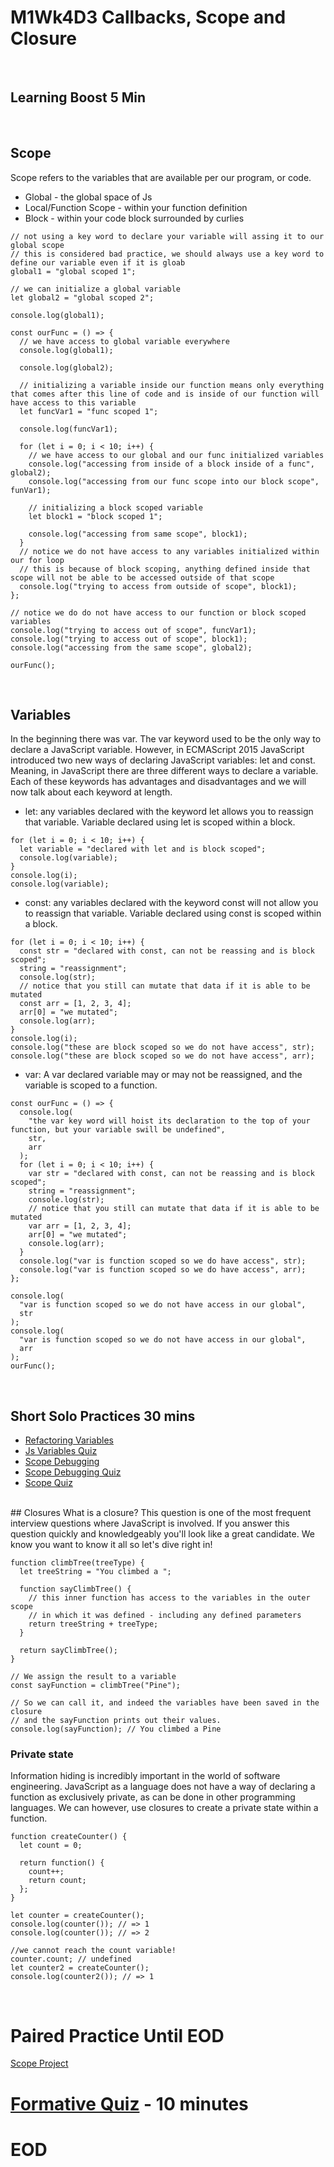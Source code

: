 # M1Wk4D3 Callbacks, Scope and Closure
<br/>

## Learning Boost 5 Min
<br/>

## Scope
Scope refers to the variables that are available per our program, or code.
- Global - the global space of Js
- Local/Function Scope - within your function definition
- Block - within your code block surrounded by curlies

```
// not using a key word to declare your variable will assing it to our global scope
// this is considered bad practice, we should always use a key word to define our variable even if it is gloab
global1 = "global scoped 1";

// we can initialize a global variable
let global2 = "global scoped 2";

console.log(global1);

const ourFunc = () => {
  // we have access to global variable everywhere
  console.log(global1);

  console.log(global2);

  // initializing a variable inside our function means only everything that comes after this line of code and is inside of our function will have access to this variable
  let funcVar1 = "func scoped 1";

  console.log(funcVar1);

  for (let i = 0; i < 10; i++) {
    // we have access to our global and our func initialized variables
    console.log("accessing from inside of a block inside of a func", global2);
    console.log("accessing from our func scope into our block scope", funVar1);

    // initializing a block scoped variable
    let block1 = "block scoped 1";

    console.log("accessing from same scope", block1);
  }
  // notice we do not have access to any variables initialized within our for loop
  // this is because of block scoping, anything defined inside that scope will not be able to be accessed outside of that scope
  console.log("trying to access from outside of scope", block1);
};

// notice we do do not have access to our function or block scoped variables
console.log("trying to access out of scope", funcVar1);
console.log("trying to access out of scope", block1);
console.log("accessing from the same scope", global2);

ourFunc();

```
<br/>

## Variables
In the beginning there was var. The var keyword used to be the only way to declare a JavaScript variable. However, in ECMAScript 2015 JavaScript introduced two new ways of declaring JavaScript variables: let and const. Meaning, in JavaScript there are three different ways to declare a variable. Each of these keywords has advantages and disadvantages and we will now talk about each keyword at length.
- let: any variables declared with the keyword let allows you to reassign that variable. Variable declared using let is scoped within a block.
```
for (let i = 0; i < 10; i++) {
  let variable = "declared with let and is block scoped";
  console.log(variable);
}
console.log(i);
console.log(variable);

```
- const: any variables declared with the keyword const will not allow you to reassign that variable. Variable declared using const is scoped within a block.
```
for (let i = 0; i < 10; i++) {
  const str = "declared with const, can not be reassing and is block scoped";
  string = "reassignment";
  console.log(str);
  // notice that you still can mutate that data if it is able to be mutated
  const arr = [1, 2, 3, 4];
  arr[0] = "we mutated";
  console.log(arr);
}
console.log(i);
console.log("these are block scoped so we do not have access", str);
console.log("these are block scoped so we do not have access", arr);

```
- var: A var declared variable may or may not be reassigned, and the variable is scoped to a function.
```
const ourFunc = () => {
  console.log(
    "the var key word will hoist its declaration to the top of your function, but your variable swill be undefined",
    str,
    arr
  );
  for (let i = 0; i < 10; i++) {
    var str = "declared with const, can not be reassing and is block scoped";
    string = "reassignment";
    console.log(str);
    // notice that you still can mutate that data if it is able to be mutated
    var arr = [1, 2, 3, 4];
    arr[0] = "we mutated";
    console.log(arr);
  }
  console.log("var is function scoped so we do have access", str);
  console.log("var is function scoped so we do have access", arr);
};

console.log(
  "var is function scoped so we do not have access in our global",
  str
);
console.log(
  "var is function scoped so we do not have access in our global",
  arr
);
ourFunc();

```
<br/>

## Short Solo Practices 30 mins
- [Refactoring Variables](https://open.appacademy.io/learn/js-py---pt-jul-2023-online/week-4---callbacks--scope-and-closure/refactoring-variables)
- [Js Variables Quiz](https://open.appacademy.io/learn/js-py---pt-jul-2023-online/week-4---callbacks--scope-and-closure/javascript-variables-quiz)
- [Scope Debugging](https://open.appacademy.io/learn/js-py---pt-jul-2023-online/week-4---callbacks--scope-and-closure/scope-debugging)
- [Scope Debugging Quiz](https://open.appacademy.io/learn/js-py---pt-jul-2023-online/week-4---callbacks--scope-and-closure/scope-debugging-quiz)
- [Scope Quiz](https://open.appacademy.io/learn/js-py---pt-jul-2023-online/week-4---callbacks--scope-and-closure/scope-quiz)
<br/>
## Closures
What is a closure? This question is one of the most frequent interview questions where JavaScript is involved. If you answer this question quickly and knowledgeably you'll look like a great candidate. We know you want to know it all so let's dive right in!

```
function climbTree(treeType) {
  let treeString = "You climbed a ";

  function sayClimbTree() {
    // this inner function has access to the variables in the outer scope
    // in which it was defined - including any defined parameters
    return treeString + treeType;
  }

  return sayClimbTree();
}

// We assign the result to a variable
const sayFunction = climbTree("Pine");

// So we can call it, and indeed the variables have been saved in the closure
// and the sayFunction prints out their values.
console.log(sayFunction); // You climbed a Pine
```
### Private state
Information hiding is incredibly important in the world of software engineering. JavaScript as a language does not have a way of declaring a function as exclusively private, as can be done in other programming languages. We can however, use closures to create a private state within a function.
```
function createCounter() {
  let count = 0;

  return function() {
    count++;
    return count;
  };
}

let counter = createCounter();
console.log(counter()); // => 1
console.log(counter()); // => 2

//we cannot reach the count variable!
counter.count; // undefined
let counter2 = createCounter();
console.log(counter2()); // => 1
```


<br/>

# Paired Practice Until EOD
[Scope Project](https://github.com/appacademy/practice-for-week-02-scope)
<br/>


# [Formative Quiz](https://open.appacademy.io/learn/js-py---pt-jul-2023-online/week-4---callbacks--scope-and-closure/formative-quiz---thursday--repeat-) - 10 minutes

# EOD
